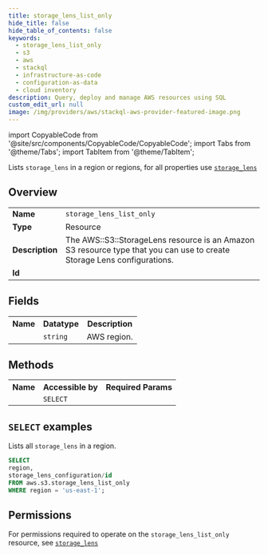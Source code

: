 ```yaml
---
title: storage_lens_list_only
hide_title: false
hide_table_of_contents: false
keywords:
  - storage_lens_list_only
  - s3
  - aws
  - stackql
  - infrastructure-as-code
  - configuration-as-data
  - cloud inventory
description: Query, deploy and manage AWS resources using SQL
custom_edit_url: null
image: /img/providers/aws/stackql-aws-provider-featured-image.png
---
```


import CopyableCode from '@site/src/components/CopyableCode/CopyableCode';
import Tabs from '@theme/Tabs';
import TabItem from '@theme/TabItem';

Lists <code>storage_lens</code> in a region or regions, for all properties use <a href="/providers/aws/serviceName/storage_lens/"><code>storage_lens</code></a>

## Overview
<table><tbody>
<tr><td><b>Name</b></td><td><code>storage_lens_list_only</code></td></tr>
<tr><td><b>Type</b></td><td>Resource</td></tr>
<tr><td><b>Description</b></td><td>The AWS::S3::StorageLens resource is an Amazon S3 resource type that you can use to create Storage Lens configurations.</td></tr>
<tr><td><b>Id</b></td><td><CopyableCode code="aws.s3.storage_lens_list_only" /></td></tr>
</tbody></table>

## Fields
<table><tbody><tr><th>Name</th><th>Datatype</th><th>Description</th></tr><tr><td><CopyableCode code="region" /></td><td><code>string</code></td><td>AWS region.</td></tr>
</tbody></table>

## Methods

<table><tbody>
  <tr>
    <th>Name</th>
    <th>Accessible by</th>
    <th>Required Params</th>
  </tr>
  <tr>
    <td><CopyableCode code="list_resources" /></td>
    <td><code>SELECT</code></td>
    <td><CopyableCode code="region" /></td>
  </tr>
</tbody></table>

## `SELECT` examples
Lists all <code>storage_lens</code> in a region.
```sql
SELECT
region,
storage_lens_configuration/id
FROM aws.s3.storage_lens_list_only
WHERE region = 'us-east-1';
```


## Permissions

For permissions required to operate on the <code>storage_lens_list_only</code> resource, see <a href="/providers/aws/s3/storage_lens/#permissions"><code>storage_lens</code></a>

